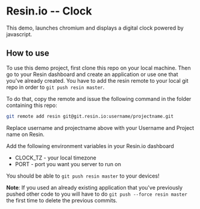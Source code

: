 # Resin.io -- Clock

This demo, launches chromium and displays a digital clock powered by javascript. 

## How to use

To use this demo project, first clone this repo on your local machine. Then go to your
Resin dashboard and create an application or use one that you've already created. You
have to add the resin remote to your local git repo in order to `git push resin master`.

To do that, copy the remote and issue the following command in the folder containing this
repo:

```bash
git remote add resin git@git.resin.io:username/projectname.git
```
Replace username and projectname above with your Username and Project name on Resin.

Add the following environment variables in your Resin.io dashboard

* CLOCK_TZ - your local timezone
* PORT - port you want you server to run on

You should be able to `git push resin master` to your devices!

**Note**: If you used an already existing application that you've previously pushed other code
to you will have to do `git push --force resin master` the first time to delete the previous
commits.

